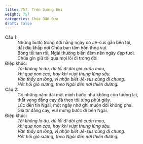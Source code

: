 ```yaml
---
title: 757. Trên Đường Đời
weight: 757
categories: Chúa Dẫn Đưa
draft: false
---
```

<dl><dt>Câu 1:</dt><dd data-verse="1">Những bước trong đời hằng ngày có Jê-sus gần bên tôi, <br/>dắt dìu khắp nơi Chúa ban tâm hồn thỏa vui. <br/>Bóng tối tan rồi, Ngài thường biến đêm nên ngày đẹp tươi. <br/>Chúa gìn giữ tôi qua mọi lối đi trong đời. </dd><dt>Điệp khúc:</dt><dd data-chorus="1"><em>Tôi không lo âu, dù lối đi dài gió cuốn mau, <br/>khi qua non cao, hay khi vượt thung lũng sâu. <br/>Vẫn thấy an lòng, vì nhận biết Jê-sus cùng đi chung. <br/>Hết hồi gió sương, theo Ngài đến nơi thiên đường. </em></dd><dt>Câu 2:</dt><dd data-verse="2">Có những năm dài một mình bước như không còn tương lai, <br/>thất vọng đắng cay đã theo tôi từng phút giây. <br/>Lúc đến tin Ngài, một ngày nhớ ghi muôn đời không phai. <br/>Giã từ đắng cay, vui mừng bước đi bên Ngài. </dd><dt>Điệp khúc:</dt><dd data-chorus="1"><em>Tôi không lo âu, dù lối đi dài gió cuốn mau, <br/>khi qua non cao, hay khi vượt thung lũng sâu. <br/>Vẫn thấy an lòng, vì nhận biết Jê-sus cùng đi chung. <br/>Hết hồi gió sương, theo Ngài đến nơi thiên đường. </em></dd></dl>